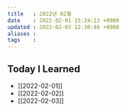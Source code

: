 ```yaml
---
title   : 2022년 02월 
date    : 2022-02-01 15:24:13 +0900
updated : 2022-02-03 12:30:46 +0900
aliases : 
tags    : 
---
```

## Today I Learned 
- [[2022-02-01]]
- [[2022-02-02]]
- [[2022-02-03]]
